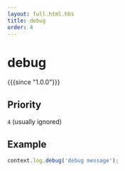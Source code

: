 ```yaml
---
layout: full.html.hbs
title: debug
order: 4
---
```


# debug

{{{since "1.0.0"}}}

## Priority

`4` (usually ignored)

## Example

```js
context.log.debug('debug message');
```
